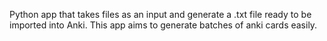 Python app that takes files as an input and generate a .txt file ready to be imported into Anki.
This app aims to generate batches of anki cards easily.

